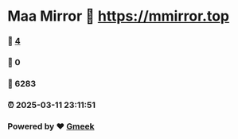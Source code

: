 # Maa Mirror :link: https://mmirror.top 
### :page_facing_up: [4](https://mmirror.top/tag.html) 
### :speech_balloon: 0 
### :hibiscus: 6283 
### :alarm_clock: 2025-03-11 23:11:51 
### Powered by :heart: [Gmeek](https://github.com/Meekdai/Gmeek)

